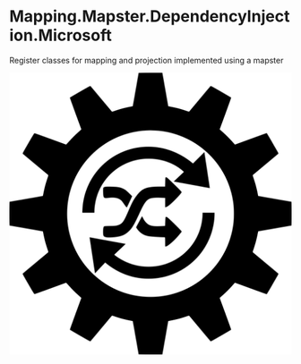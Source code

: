# Mapping.Mapster.DependencyInjection.Microsoft
Register classes for mapping and projection implemented using a mapster

![Olbrasoft mapping Mapster Icon](https://raw.githubusercontent.com/Olbrasoft/Mapping.Mapster.DependencyInjection.Microsoft/master/mapster-mapping.png)
